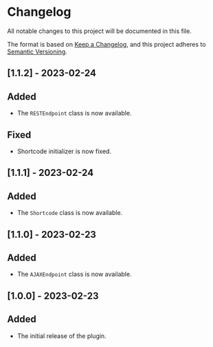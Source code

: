 # Changelog

All notable changes to this project will be documented in this file.

The format is based on [Keep a Changelog](https://keepachangelog.com/en/0.0.1/),
and this project adheres to [Semantic Versioning](https://semver.org/spec/v2.0.0.html).

## [1.1.2] - 2023-02-24

## Added

- The `RESTEndpoint` class is now available.

## Fixed

- Shortcode initializer is now fixed.

## [1.1.1] - 2023-02-24

## Added

- The `Shortcode` class is now available.

## [1.1.0] - 2023-02-23

## Added

- The `AJAXEndpoint` class is now available.

## [1.0.0] - 2023-02-23

## Added

- The initial release of the plugin.
